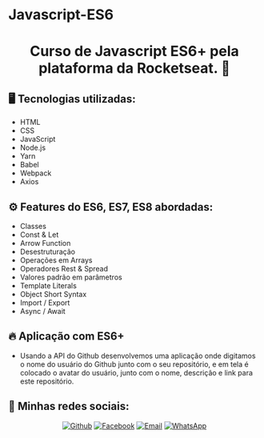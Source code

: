 # Javascript-ES6

<h1 align="center">
 Curso de Javascript ES6+ pela plataforma da Rocketseat. 🚀
</h1>

<h2>🖥 Tecnologias utilizadas:</h2>

- HTML
- CSS
- JavaScript
- Node.js
- Yarn
- Babel
- Webpack
- Axios

<h2>⚙ Features do ES6, ES7, ES8 abordadas:</h2>

- Classes
- Const & Let
- Arrow Function
- Desestruturação
- Operações em Arrays
- Operadores Rest & Spread
- Valores padrão em parâmetros
- Template Literals
- Object Short Syntax
- Import / Export
- Async / Await

<h2>🔥 Aplicação com ES6+</h2>

- Usando a API do Github desenvolvemos uma aplicação onde digitamos o nome do usuário do Github junto com o seu repositório, e em tela
é colocado o avatar do usuário, junto com o nome, descrição e link para este repositório.


<h2>📱 Minhas redes sociais:</h2>

<p align="center">
   <a href="https://github.com/thallesyasmim" target="_blank" >
    <img alt="Github" src="https://img.shields.io/badge/Github--%23F8952D?style=social&logo=github"></a>
    
      
  <a href="https://www.facebook.com/thalles.gabriel.1690" target="_blank" >
    <img alt="Facebook" src="https://img.shields.io/badge/Facebook--%23F8952D?style=social&logo=facebook"></a>
    
    
  <a href="mailto:ithallesgabriel1307@gmail.com" target="_blank" >
    <img alt="Email" src="https://img.shields.io/badge/Email--%23F8952D?style=social&logo=gmail"></a> 
  
  <a href="https://api.whatsapp.com/send?phone=5511989352938" target="_blank" >
    <img alt="WhatsApp" src="https://img.shields.io/badge/Whatsapp--%23F8952D?style=social&logo=whatsapp"></a>
 </p>
